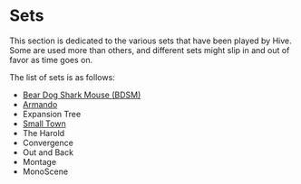# Sets

This section is dedicated to the various sets that have been played by Hive. Some are used more than others, and different sets might slip in and out of favor as time goes on. 

The list of sets is as follows:
- [Bear Dog Shark Mouse (BDSM)](./bdsm.md)
- [Armando](./armando.md)
- Expansion Tree
- [Small Town](./small-town.md)
- The Harold
- Convergence
- Out and Back
- Montage
- MonoScene